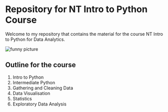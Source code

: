 # Repository for NT Intro to Python Course

Welcome to my repository that contains the material for the course NT Intro to Python for Data Analytics.

![funny picture](https://media.giphy.com/media/xT5LMWNOjGqJzUfyve/giphy.gif)

## Outline for the course

1. Intro to Python
2. Intermediate Python
3. Gathering and Cleaning Data
4. Data Visualisation
5. Statistics
6. Exploratory Data Analysis
